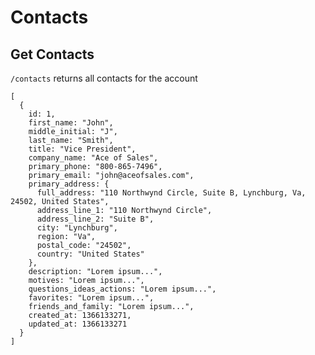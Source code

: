 # Contacts

## Get Contacts

```/contacts``` returns all contacts for the account

```
[
  {
    id: 1,
    first_name: "John",
    middle_initial: "J",
    last_name: "Smith",
    title: "Vice President",
    company_name: "Ace of Sales",
    primary_phone: "800-865-7496",
    primary_email: "john@aceofsales.com",
    primary_address: {
      full_address: "110 Northwynd Circle, Suite B, Lynchburg, Va, 24502, United States",
      address_line_1: "110 Northwynd Circle",
      address_line_2: "Suite B",
      city: "Lynchburg",
      region: "Va",
      postal_code: "24502",
      country: "United States"
    },
    description: "Lorem ipsum...",
    motives: "Lorem ipsum...",
    questions_ideas_actions: "Lorem ipsum...",
    favorites: "Lorem ipsum...",
    friends_and_family: "Lorem ipsum...",
    created_at: 1366133271,
    updated_at: 1366133271
  }
]
```
